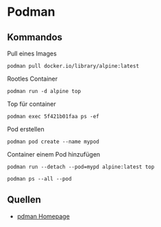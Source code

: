 # Podman

## Kommandos

Pull eines Images

`podman pull docker.io/library/alpine:latest`

Rootles Container

`podman run -d alpine top`

Top für container

`podman exec 5f421b01faa ps -ef`

Pod erstellen

`podman pod create --name mypod`

Container einem Pod hinzufügen

`podman run --detach --pod=mypd alpine:latest top`

`podman ps --all --pod`


## Quellen

* [pdman Homepage](https://podman.io/)
